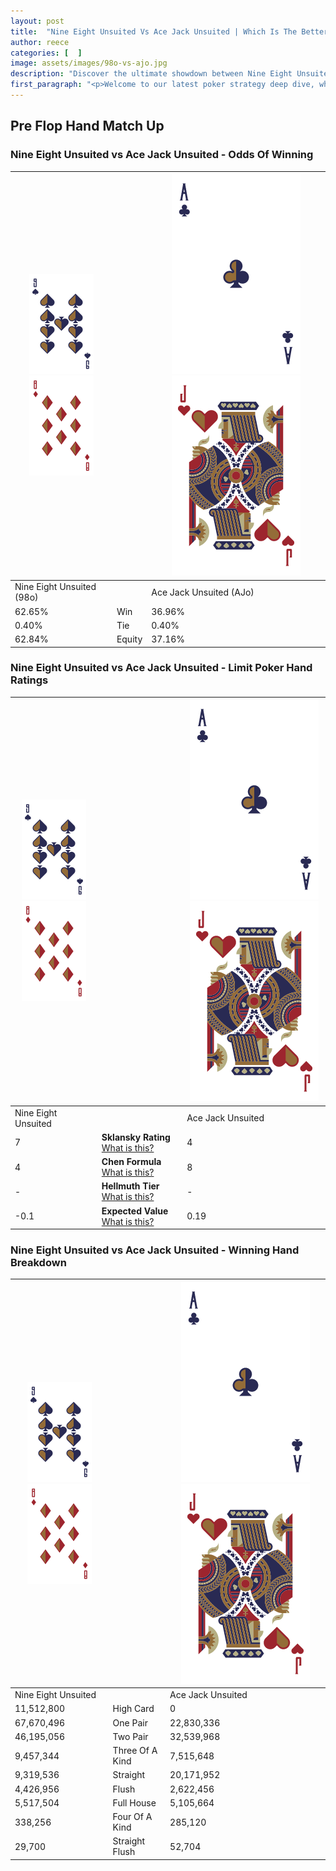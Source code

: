 ```yaml
---
layout: post
title:  "Nine Eight Unsuited Vs Ace Jack Unsuited | Which Is The Better Hand In Poker? A Complete Guide"
author: reece
categories: [  ]
image: assets/images/98o-vs-ajo.jpg
description: "Discover the ultimate showdown between Nine Eight Unsuited and Ace Jack Unsuited in poker! Uncover the odds, strategies, and scenarios where one hand triumphs over the other. Get ready to up your poker game with this thrilling analysis."
first_paragraph: "<p>Welcome to our latest poker strategy deep dive, where we're pitting two distinct hands against each other in a high-stakes showdown: Nine Eight Unsuited vs Ace Jack Unsuited.</p><p>In the dynamic world of poker, every decision counts, and knowing which hand holds the upper hand is key to your success at the table.</p><p>In this article, we'll dissect these two hands, explore the scenarios where one dominates the other, and equip you with the knowledge to make strategic choices that can tip the odds in your favor.</p><p>Get ready to unravel the intriguing dynamics of these poker hands and elevate your game to new heights.</p>"
---
```




[comment]: # (sp0)

## Pre Flop Hand Match Up

<div class="table hand-ratings" markdown="1"> 



### Nine Eight Unsuited vs Ace Jack Unsuited - Odds Of Winning


    
| ![image info](assets/images/hand1/9.png) ![image info](assets/images/hand1/8o.png) |  | ![image info](assets/images/hand2/A.png) ![image info](assets/images/hand2/Jo.png) |
| -------- | -------- | -------- |
| Nine Eight Unsuited (98o) |  | Ace Jack Unsuited (AJo) |
| 62.65% | Win | 36.96% |
| 0.40% | Tie | 0.40% |
| 62.84% | Equity | 37.16% |




[comment]: # (sp1)



### Nine Eight Unsuited vs Ace Jack Unsuited - Limit Poker Hand Ratings


    
| ![image info](assets/images/hand1/9.png) ![image info](assets/images/hand1/8o.png) |  | ![image info](assets/images/hand2/A.png) ![image info](assets/images/hand2/Jo.png) |
| -------- | -------- | -------- |
| Nine Eight Unsuited |  | Ace Jack Unsuited |
| 7 | **Sklansky Rating** [What is this?](/sklansky-rating-explained) | 4 |
| 4 | **Chen Formula** [What is this?](/chen-formula-explained) | 8 |
| - | **Hellmuth Tier** [What is this?](/Hellmuth-tier-explained) | - |
| -0.1 | **Expected Value** [What is this?](/expected-value-explained) | 0.19 |




[comment]: # (sp2)



### Nine Eight Unsuited vs Ace Jack Unsuited - Winning Hand Breakdown


    
| ![image info](assets/images/hand1/9.png) ![image info](assets/images/hand1/8o.png) |  | ![image info](assets/images/hand2/A.png) ![image info](assets/images/hand2/Jo.png) |
| -------- | -------- | -------- |
| Nine Eight Unsuited |  | Ace Jack Unsuited |
| 11,512,800 | High Card | 0 |
| 67,670,496 | One Pair | 22,830,336 |
| 46,195,056 | Two Pair | 32,539,968 |
| 9,457,344 | Three Of A Kind | 7,515,648 |
| 9,319,536 | Straight | 20,171,952 |
| 4,426,956 | Flush | 2,622,456 |
| 5,517,504 | Full House | 5,105,664 |
| 338,256 | Four Of A Kind | 285,120 |
| 29,700 | Straight Flush | 52,704 |




[comment]: # (sp3)



</div>

[comment]: # (sp4)



[comment]: # (sp5)


